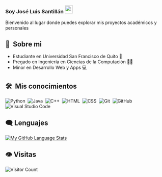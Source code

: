 ### Soy José Luis Santillán <a href="https://www.gautamkrishnar.com/"><img src="https://media.giphy.com/media/hvRJCLFzcasrR4ia7z/giphy.gif" width="25px"></a>

Bienvenido al lugar donde puedes explorar mis proyectos académicos y personales

## 👀 &nbsp;Sobre mi
- Estudiante en Universidad San Francisco de Quito 🏫
- Pregado en Ingeniería en Ciencias de la Computación 👨‍💻
- Minor en Desarrollo Web y Apps 💻


## 🛠 &nbsp;Mis conocimientos

![Python](https://img.shields.io/badge/-Python-05122A?style=flat&logo=python)&nbsp;
![Java](https://img.shields.io/badge/-Java-05122A?style=flat&logo=Java&logoColor=FFA518)&nbsp;
![C++](https://img.shields.io/badge/-C++-05122A?style=flat&logo=C%2B%2B&logoColor=00599C)&nbsp;
![HTML](https://img.shields.io/badge/-HTML-05122A?style=flat&logo=HTML5)&nbsp;
![CSS](https://img.shields.io/badge/-CSS-05122A?style=flat&logo=CSS3&logoColor=1572B6)&nbsp;
![Git](https://img.shields.io/badge/-Git-05122A?style=flat&logo=git)&nbsp;
![GitHub](https://img.shields.io/badge/-GitHub-05122A?style=flat&logo=github)&nbsp;
![Visual Studio Code](https://img.shields.io/badge/-Visual%20Studio%20Code-05122A?style=flat&logo=visual-studio-code&logoColor=007ACC)&nbsp;

<!--
## 👇 Link a mi página web
https://joseluissantillan.github.io
-->

## 🗨️ Lenguajes
[![My GitHub Language Stats](https://github-readme-stats.vercel.app/api/top-langs/?username=JOSELUISSANTILLAN&langs_count=10&theme=tokyonight)]()

## 👁️ Visitas
![Visitor Count](https://profile-counter.glitch.me/{JoseLuisSantillan}/count.svg)


<!--

-->
